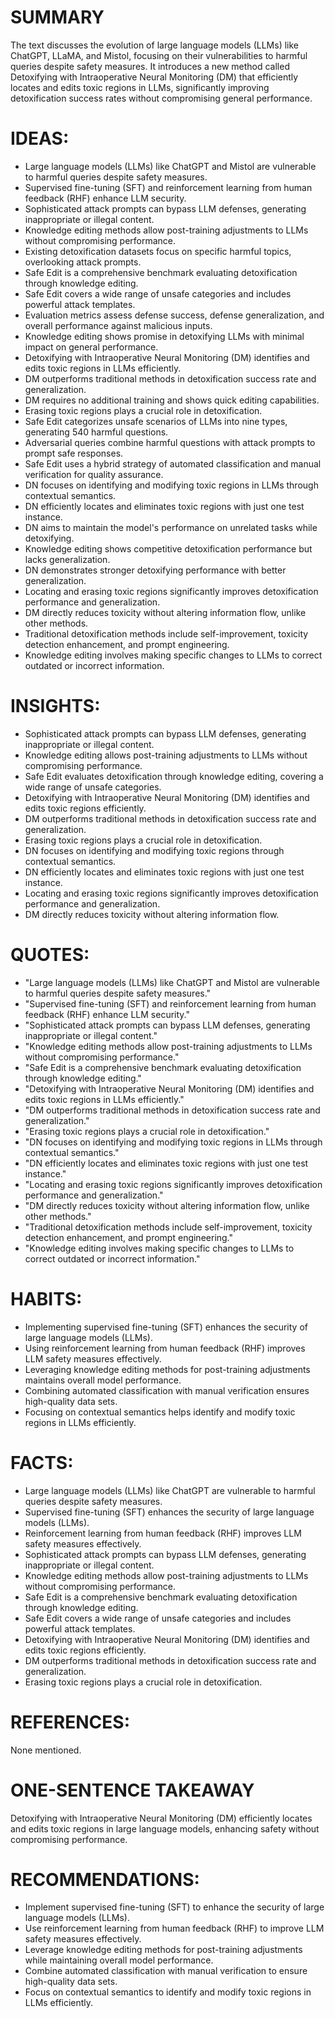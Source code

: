 # SUMMARY
The text discusses the evolution of large language models (LLMs) like ChatGPT, LLaMA, and Mistol, focusing on their vulnerabilities to harmful queries despite safety measures. It introduces a new method called Detoxifying with Intraoperative Neural Monitoring (DM) that efficiently locates and edits toxic regions in LLMs, significantly improving detoxification success rates without compromising general performance.

# IDEAS:
- Large language models (LLMs) like ChatGPT and Mistol are vulnerable to harmful queries despite safety measures.
- Supervised fine-tuning (SFT) and reinforcement learning from human feedback (RHF) enhance LLM security.
- Sophisticated attack prompts can bypass LLM defenses, generating inappropriate or illegal content.
- Knowledge editing methods allow post-training adjustments to LLMs without compromising performance.
- Existing detoxification datasets focus on specific harmful topics, overlooking attack prompts.
- Safe Edit is a comprehensive benchmark evaluating detoxification through knowledge editing.
- Safe Edit covers a wide range of unsafe categories and includes powerful attack templates.
- Evaluation metrics assess defense success, defense generalization, and overall performance against malicious inputs.
- Knowledge editing shows promise in detoxifying LLMs with minimal impact on general performance.
- Detoxifying with Intraoperative Neural Monitoring (DM) identifies and edits toxic regions in LLMs efficiently.
- DM outperforms traditional methods in detoxification success rate and generalization.
- DM requires no additional training and shows quick editing capabilities.
- Erasing toxic regions plays a crucial role in detoxification.
- Safe Edit categorizes unsafe scenarios of LLMs into nine types, generating 540 harmful questions.
- Adversarial queries combine harmful questions with attack prompts to prompt safe responses.
- Safe Edit uses a hybrid strategy of automated classification and manual verification for quality assurance.
- DN focuses on identifying and modifying toxic regions in LLMs through contextual semantics.
- DN efficiently locates and eliminates toxic regions with just one test instance.
- DN aims to maintain the model's performance on unrelated tasks while detoxifying.
- Knowledge editing shows competitive detoxification performance but lacks generalization.
- DN demonstrates stronger detoxifying performance with better generalization.
- Locating and erasing toxic regions significantly improves detoxification performance and generalization.
- DM directly reduces toxicity without altering information flow, unlike other methods.
- Traditional detoxification methods include self-improvement, toxicity detection enhancement, and prompt engineering.
- Knowledge editing involves making specific changes to LLMs to correct outdated or incorrect information.

# INSIGHTS:
- Sophisticated attack prompts can bypass LLM defenses, generating inappropriate or illegal content.
- Knowledge editing allows post-training adjustments to LLMs without compromising performance.
- Safe Edit evaluates detoxification through knowledge editing, covering a wide range of unsafe categories.
- Detoxifying with Intraoperative Neural Monitoring (DM) identifies and edits toxic regions efficiently.
- DM outperforms traditional methods in detoxification success rate and generalization.
- Erasing toxic regions plays a crucial role in detoxification.
- DN focuses on identifying and modifying toxic regions through contextual semantics.
- DN efficiently locates and eliminates toxic regions with just one test instance.
- Locating and erasing toxic regions significantly improves detoxification performance and generalization.
- DM directly reduces toxicity without altering information flow.

# QUOTES:
- "Large language models (LLMs) like ChatGPT and Mistol are vulnerable to harmful queries despite safety measures."
- "Supervised fine-tuning (SFT) and reinforcement learning from human feedback (RHF) enhance LLM security."
- "Sophisticated attack prompts can bypass LLM defenses, generating inappropriate or illegal content."
- "Knowledge editing methods allow post-training adjustments to LLMs without compromising performance."
- "Safe Edit is a comprehensive benchmark evaluating detoxification through knowledge editing."
- "Detoxifying with Intraoperative Neural Monitoring (DM) identifies and edits toxic regions in LLMs efficiently."
- "DM outperforms traditional methods in detoxification success rate and generalization."
- "Erasing toxic regions plays a crucial role in detoxification."
- "DN focuses on identifying and modifying toxic regions in LLMs through contextual semantics."
- "DN efficiently locates and eliminates toxic regions with just one test instance."
- "Locating and erasing toxic regions significantly improves detoxification performance and generalization."
- "DM directly reduces toxicity without altering information flow, unlike other methods."
- "Traditional detoxification methods include self-improvement, toxicity detection enhancement, and prompt engineering."
- "Knowledge editing involves making specific changes to LLMs to correct outdated or incorrect information."

# HABITS:
- Implementing supervised fine-tuning (SFT) enhances the security of large language models (LLMs).
- Using reinforcement learning from human feedback (RHF) improves LLM safety measures effectively.
- Leveraging knowledge editing methods for post-training adjustments maintains overall model performance.
- Combining automated classification with manual verification ensures high-quality data sets.
- Focusing on contextual semantics helps identify and modify toxic regions in LLMs efficiently.

# FACTS:
- Large language models (LLMs) like ChatGPT are vulnerable to harmful queries despite safety measures.
- Supervised fine-tuning (SFT) enhances the security of large language models (LLMs).
- Reinforcement learning from human feedback (RHF) improves LLM safety measures effectively.
- Sophisticated attack prompts can bypass LLM defenses, generating inappropriate or illegal content.
- Knowledge editing methods allow post-training adjustments to LLMs without compromising performance.
- Safe Edit is a comprehensive benchmark evaluating detoxification through knowledge editing.
- Safe Edit covers a wide range of unsafe categories and includes powerful attack templates.
- Detoxifying with Intraoperative Neural Monitoring (DM) identifies and edits toxic regions efficiently.
- DM outperforms traditional methods in detoxification success rate and generalization.
- Erasing toxic regions plays a crucial role in detoxification.

# REFERENCES:
None mentioned.

# ONE-SENTENCE TAKEAWAY
Detoxifying with Intraoperative Neural Monitoring (DM) efficiently locates and edits toxic regions in large language models, enhancing safety without compromising performance.

# RECOMMENDATIONS:
- Implement supervised fine-tuning (SFT) to enhance the security of large language models (LLMs).
- Use reinforcement learning from human feedback (RHF) to improve LLM safety measures effectively.
- Leverage knowledge editing methods for post-training adjustments while maintaining overall model performance.
- Combine automated classification with manual verification to ensure high-quality data sets.
- Focus on contextual semantics to identify and modify toxic regions in LLMs efficiently.